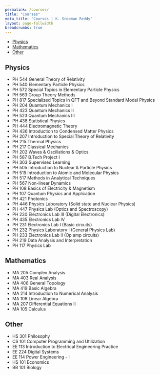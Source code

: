 ```yaml
---
permalink: /courses/
title: "Courses"
meta_title: "Courses | K. Sreeman Reddy"
layout: page-fullwidth
breadcrumbs: true
---
```

<script type="text/x-mathjax-config">
  MathJax.Hub.Config({
    tex2jax: {
      inlineMath: [ ['$','$'], ["\\(","\\)"] ],
      processEscapes: true
    }
  });
</script>
    
<script type="text/javascript"
        src="https://cdn.mathjax.org/mathjax/latest/MathJax.js?config=TeX-AMS-MML_HTMLorMML">
</script>

- [Physics](#physics)
- [Mathematics](#mathematics)
- [Other](#other)

## Physics
- PH 544 	General Theory of Relativity
- PH 540 	Elementary Particle Physics
- PH 572 	Special Topics in Elementary Particle Physics
- PH 563 	Group Theory Methods
- PH 817 	Specialized Topics in QFT and Beyond Standard Model Physics
- PH 204 	Quantum Mechanics I
- PH 423 	Quantum Mechanics II
- PH 523 	Quantum Mechanics III
- PH 438 	Statistical Physics
- PH 444 	Electromagnetic Theory
- PH 436 	Introduction to Condensed Matter Physics
- PH 207 	Introduction to Special Theory of Relativity
- PH 215 	Thermal Physics
- PH 217 	Classical Mechanics
- PH 202 	Waves & Oscillations & Optics
- PH 587 	B.Tech Project I
- PH 303 	Supervised Learning
- PH 505 	Introduction to Nuclear & Particle Physics
- PH 515 	Introduction to Atomic and Molecular Physics
- PH 517 	Methods in Analytical Techniques
- PH 567 	Non-linear Dynamics
- PH 108 	Basics of Electricity & Magnetism
- PH 107 	Quantum Physics and Application
- PH 421 	Photonics
- PH 446 	Physics Laboratory (Solid state and Nuclear Physics)
- PH 447 	Physics Lab (Optics and Spectroscopy)
- PH 230 	Electronics Lab III (Digital Electronics)
- PH 435 	Electronics Lab IV
- PH 231 	Electronics Lab I (Basic circuits)
- PH 232 	Physics Laboratory I (General Physics Lab)
- PH 233 	Electronics Lab II (Op amp circuits)
- PH 219 	Data Analysis and Interpretation
- PH 117 	Physics Lab

## Mathematics
- MA 205 	Complex Analysis
- MA 403 	Real Analysis
- MA 406 	General Topology
- MA 419 	Basic Algebra
- MA 214 	Introduction to Numerical Analysis
- MA 106 	Linear Algebra
- MA 207 	Differential Equations II
- MA 105 	Calculus

## Other
- HS 301 	Philosophy
- CS 101 	Computer Programming and Utilization
- EE 113 	Introduction to Electrical Engineering Practice
- EE 224 	Digital Systems
- EE 114 	Power Engineering - I
- HS 101 	Economics
- BB 101 	Biology

